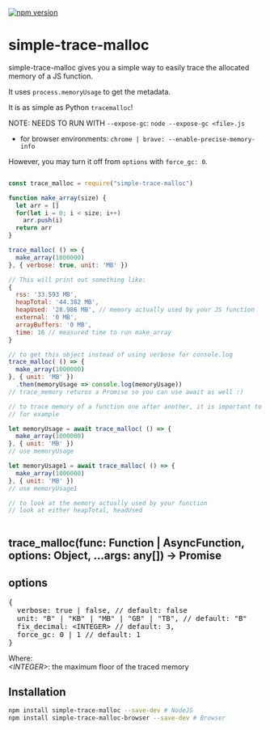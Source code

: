 [![npm version](https://img.shields.io/npm/v/simple-trace-malloc.svg)](https://npmjs.com/package/simple-trace-malloc)

# simple-trace-malloc

simple-trace-malloc gives you a simple way to easily trace the allocated memory of a JS function. 

It uses `process.memoryUsage` to get the metadata.

It is as simple as Python `tracemalloc`!

NOTE: NEEDS TO RUN WITH `--expose-gc`: `node --expose-gc <file>.js`

- for browser environments: `chrome | brave: --enable-precise-memory-info`

However, you may turn it off from `options` with `force_gc: 0`.

```js

const trace_malloc = require("simple-trace-malloc")

function make_array(size) {
  let arr = []
  for(let i = 0; i < size; i++) 
    arr.push(i)
  return arr
} 

trace_malloc( () => {
  make_array(1000000)
}, { verbose: true, unit: 'MB' })

// This will print out something like:
{
  rss: '33.593 MB',
  heapTotal: '44.382 MB',
  heapUsed: '28.986 MB', // memory actually used by your JS function
  external: '0 MB',
  arrayBuffers: '0 MB',
  time: 16 // measured time to run make_array
}

// to get this object instead of using verbose for console.log
trace_malloc( () => {
  make_array(1000000)
}, { unit: 'MB' })
  .then(memoryUsage => console.log(memoryUsage))
// trace_memory returns a Promise so you can use await as well :)

// to trace memory of a function one after another, it is important to use await to avoid weird behavior
// for example

let memoryUsage = await trace_malloc( () => {
  make_array(1000000)
}, { unit: 'MB' })
// use memoryUsage

let memoryUsage1 = await trace_malloc( () => {
  make_array(1000000)
}, { unit: 'MB' })
// use memoryUsage1

// to look at the memory actually used by your function
// look at either heapTotal, headUsed



```

## trace_malloc(func: Function | AsyncFunction, options: Object, ...args: any[]) -> Promise<any>

  <h2>options</h2>
  <pre>
{
  verbose: true | false, // default: false
  unit: "B" | "KB" | "MB" | "GB" | "TB", // default: "B"
  fix_decimal: &lt;INTEGER&gt; // default: 3,
  force_gc: 0 | 1 // default: 1
}</pre>
  <p>Where:<br>
    <i>&lt;INTEGER&gt;</i>: the maximum floor of the traced memory <br>
  </p>


## Installation

```sh
npm install simple-trace-malloc --save-dev # NodeJS
npm install simple-trace-malloc-browser --save-dev # Browser
```
